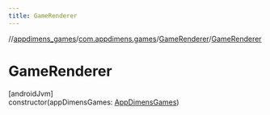 ```yaml
---
title: GameRenderer
---
```

//[appdimens_games](../../../index.html)/[com.appdimens.games](../index.html)/[GameRenderer](index.html)/[GameRenderer](-game-renderer.html)



# GameRenderer



[androidJvm]\
constructor(appDimensGames: [AppDimensGames](../-app-dimens-games/index.html))



